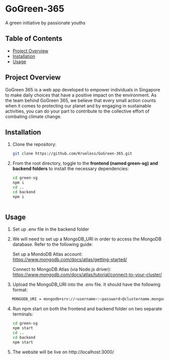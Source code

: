 # GoGreen-365

A green initiative by passionate youths

## Table of Contents

- [Project Overview](#project-overview)
- [Installation](#installation)
- [Usage](#usage)


## Project Overview

GoGreen 365 is a web app developed to empower individuals in Singapore to make daily choices that have a positive impact on the environment. As the team behind GoGreen 365, we believe that every small action counts when it comes to protecting our planet and by engaging in sustainable activities, you can do your part to contribute to the collective effort of combating climate change.

## Installation

1. Clone the repository:

   ```bash
   git clone https://github.com/Krueless/GoGreen-365.git
   
2. From the root directory, toggle to the **frontend (named green-sg)  and backend folders** to install the necessary dependencies:
  
   ```bash
   cd green-sg
   npm i
   cd ..
   cd backend
   npm i
  
## Usage
1. Set up .env file in the backend folder

2. We will need to set up a MongoDB_URI in order to access the MongoDB database. Refer to the following guide:

   Set up a MondoDB Atlas account: https://www.mongodb.com/docs/atlas/getting-started/
   
   Connect to MongoDB Atlas (via Node.js driver): https://www.mongodb.com/docs/atlas/tutorial/connect-to-your-cluster/
   
   
3. Upload the MongoDB_URI into the .env file. It should have the following format:
```bash
   MONGODB_URI = mongodb+srv://<username>:<password>@clustername.mongodb.net/test?retryWrites=true&w=majority&useNewUrlParser=true&useUnifiedTopology=true
```

4. Run npm start on both the frontend and backend folder on two separate terminals:
   ```bash
   cd green-sg
   npm start
   cd ..
   cd backend
   npm start
   
5. The website will be live on http://localhost:3000/

